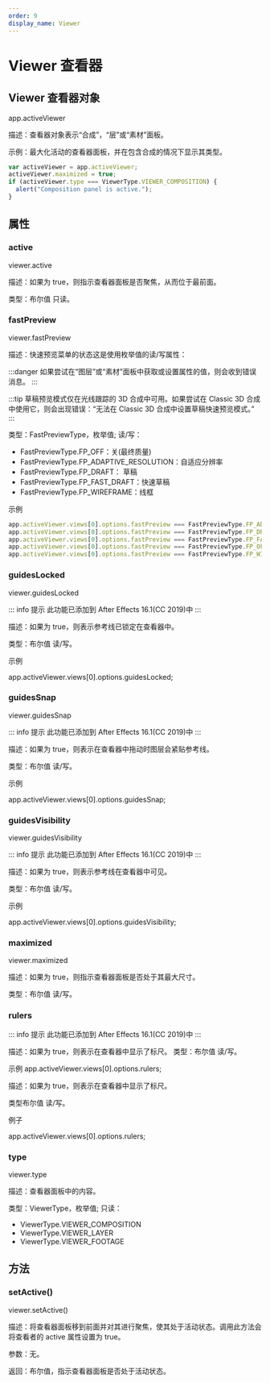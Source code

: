 ```yaml
---
order: 9
display_name: Viewer
---
```


# Viewer 查看器

## Viewer 查看器对象

app.activeViewer

描述：查看器对象表示“合成”，“层”或“素材”面板。

示例：最大化活动的查看器面板，并在包含合成的情况下显示其类型。

```javascript
var activeViewer = app.activeViewer;
activeViewer.maximized = true;
if (activeViewer.type === ViewerType.VIEWER_COMPOSITION) {
  alert("Composition panel is active.");
}
```

## 属性

### active

viewer.active

描述：如果为 true，则指示查看器面板是否聚焦，从而位于最前面。

类型：布尔值 只读。

### fastPreview

viewer.fastPreview

描述：快速预览菜单的状态这是使用枚举值的读/写属性：

:::danger
如果尝试在“图层”或“素材”面板中获取或设置属性的值，则会收到错误消息。
:::

:::tip
草稿预览模式仅在光线跟踪的 3D 合成中可用。如果尝试在 Classic 3D 合成中使用它，则会出现错误：“无法在 Classic
3D 合成中设置草稿快速预览模式。”
:::

类型：FastPreviewType，枚举值; 读/写：

- FastPreviewType.FP_OFF：关(最终质量)
- FastPreviewType.FP_ADAPTIVE_RESOLUTION：自适应分辨率
- FastPreviewType.FP_DRAFT： 草稿
- FastPreviewType.FP_FAST_DRAFT：快速草稿
- FastPreviewType.FP_WIREFRAME：线框

示例

```javascript
app.activeViewer.views[0].options.fastPreview === FastPreviewType.FP_ADAPTIVE_RESOLUTION;
app.activeViewer.views[0].options.fastPreview === FastPreviewType.FP_DRAFT;
app.activeViewer.views[0].options.fastPreview === FastPreviewType.FP_FAST_DRAFT;
app.activeViewer.views[0].options.fastPreview === FastPreviewType.FP_OFF;
app.activeViewer.views[0].options.fastPreview === FastPreviewType.FP_WIREFRAME;
```

### guidesLocked

viewer.guidesLocked

::: info 提示
此功能已添加到 After Effects 16.1(CC 2019)中
:::

描述：如果为 true，则表示参考线已锁定在查看器中。

类型：布尔值 读/写。

示例

app.activeViewer.views[0].options.guidesLocked;

### guidesSnap

viewer.guidesSnap

::: info 提示
此功能已添加到 After Effects 16.1(CC 2019)中
:::

描述：如果为 true，则表示在查看器中拖动时图层会紧贴参考线。

类型：布尔值 读/写。

示例

app.activeViewer.views[0].options.guidesSnap;

### guidesVisibility

viewer.guidesVisibility

::: info 提示
此功能已添加到 After Effects 16.1(CC 2019)中
:::

描述：如果为 true，则表示参考线在查看器中可见。

类型：布尔值 读/写。

示例

app.activeViewer.views[0].options.guidesVisibility;

### maximized

viewer.maximized

描述：如果为 true，则指示查看器面板是否处于其最大尺寸。

类型：布尔值 读/写。

### rulers

::: info 提示
此功能已添加到 After Effects 16.1(CC 2019)中
:::

描述：如果为 true，则表示在查看器中显示了标尺。 类型：布尔值 读/写。

示例 app.activeViewer.views[0].options.rulers;

描述：如果为 true，则表示在查看器中显示了标尺。

类型布尔值 读/写。

例子

app.activeViewer.views[0].options.rulers;

### type

viewer.type

描述：查看器面板中的内容。

类型：ViewerType，枚举值; 只读：

- ViewerType.VIEWER_COMPOSITION
- ViewerType.VIEWER_LAYER
- ViewerType.VIEWER_FOOTAGE

## 方法

### setActive()

viewer.setActive()

描述：将查看器面板移到前面并对其进行聚焦，使其处于活动状态。调用此方法会将查看者的 active 属性设置为 true。

参数：无。

返回：布尔值，指示查看器面板是否处于活动状态。
